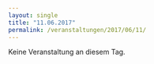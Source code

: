 ```yaml
---
layout: single
title: "11.06.2017"
permalink: /veranstaltungen/2017/06/11/
---
```


Keine Veranstaltung an diesem Tag.
